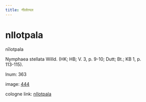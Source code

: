 ```yaml
---
title: नीलोत्पल
---
```


# nIlotpala

nīlotpala  <div n="P" />Nymphaea stellata Willd. (HK; HB; V. 3, p. 9-10; Dutt; Bt.; KB 1, p. <div n="lb" />113-115).

lnum: 363

image: [444](https://www.sanskrit-lexicon.uni-koeln.de/scans/csl-apidev/servepdf.php?dict=snp&page=444)

cologne link: [nIlotpala](https://sanskrit-lexicon.uni-koeln.de/scans/csl-apidev/getword.php?dict=snp&key=nIlotpala)

